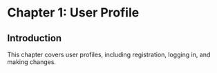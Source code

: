 # Chapter 1: User Profile
## Introduction

This chapter covers user profiles, including registration, logging in, and making changes.


